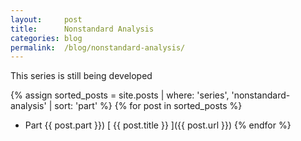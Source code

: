 ```yaml
---
layout:     post
title:      Nonstandard Analysis
categories: blog
permalink:  /blog/nonstandard-analysis/
---
```


This series is still being developed

{% assign sorted_posts = site.posts | where: 'series', 'nonstandard-analysis' | sort: 'part' %}
{% for post in sorted_posts %}
  * Part {{ post.part }}) [ {{ post.title }} ]({{ post.url }})
{% endfor %}
